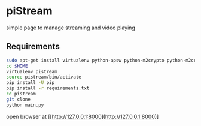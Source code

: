 # piStream
simple page to manage streaming and video playing

## Requirements

```bash
sudo apt-get install virtualenv python-apsw python-m2crypto python-m2crypto git python-dev
cd $HOME
virtualenv pistream
source pistream/bin/activate
pip install -U pip
pip install -r requirements.txt
cd pistream
git clone
python main.py
```

open browser at [[http://127.0.0.1:8000](http://127.0.0.1:8000)]
